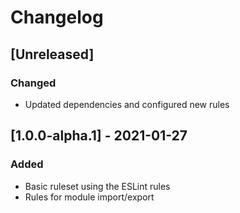 # Changelog

## [Unreleased]

### Changed

- Updated dependencies and configured new rules

## [1.0.0-alpha.1] - 2021-01-27

### Added

- Basic ruleset using the ESLint rules
- Rules for module import/export
